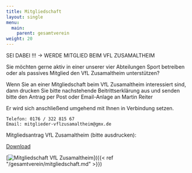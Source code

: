 ```yaml
---
title: Mitgliedschaft
layout: single
menu:
  main:
    parent: gesamtverein
weight: 20
---
```


SEI  DABEI !!!      ->      WERDE  MITGLIED  BEIM  VFL  ZUSAMALTHEIM

Sie möchten gerne aktiv in einer unserer vier Abteilungen Sport betreiben oder als passives Mitglied den VfL Zusamaltheim unterstützen?

Wenn Sie an einer Mitgliedschaft beim VfL Zusamaltheim interessiert sind, dann drucken Sie bitte nachstehende Beitrittserklärung aus und senden bitte den Antrag per Post oder Email-Anlage an Martin Reiter

Er wird sich anschließend umgehend mit Ihnen in Verbindung setzen.

```text
Telefon: 0176 / 322 815 67
Email: mitglieder-vflzusamaltheim@gmx.de
```

Mitgliedsantrag VfL Zusamaltheim (bitte ausdrucken):

[Download](/docs/Beitragsformular_mit_SEPA_neu_2021.pdf)

[![Mitgliedschaft VfL Zusamaltheim](/images/Mitgliedschaft/Beitragsformular_mit_SEPA_neu_2021.jpeg)]({{< ref "/gesamtverein/mitgliedschaft.md" >}})


